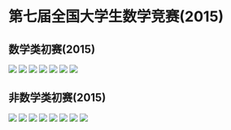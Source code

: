 # 第七届全国大学生数学竞赛(2015)

## 数学类初赛(2015)

![](711.jpg)
![](712.jpg)
![](713.jpg)
![](714.jpg)
![](715.jpg)
![](716.jpg)
![](717.jpg)

## 非数学类初赛(2015)

![](721.jpg)
![](722.jpg)
![](723.jpg)
![](724.jpg)
![](725.jpg)
![](726.jpg)
![](727.jpg)
![](728.jpg)